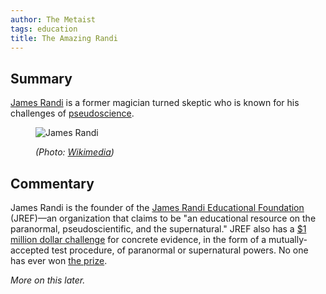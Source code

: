 ```yaml
---
author: The Metaist
tags: education
title: The Amazing Randi
---
```


## Summary

<div class="entry-summary" markdown="1">

[James Randi](http://en.wikipedia.org/wiki/James_Randi) is a former magician
turned skeptic who is known for his challenges of
[pseudoscience](http://en.wikipedia.org/wiki/Pseudoscience).

</div>

<figure markdown="1">

![James Randi]({{thumbnail}})

<figcaption>
  <address markdown="1">

(Photo: [Wikimedia](http://commons.wikimedia.org/wiki/File:RANDI.jpg))</address>

</figcaption>
</figure><!--more-->

## Commentary

James Randi is the founder of the
[James Randi Educational Foundation](http://en.wikipedia.org/wiki/James_Randi_Educational_Foundation) (JREF)&mdash;an
organization that claims to be "an educational resource on the paranormal,
pseudoscientific, and the supernatural." JREF also has a
[$1 million dollar challenge](http://www.randi.org/site/index.php/1m-challenge.html)
for concrete evidence, in the form of a mutually-accepted test procedure, of
paranormal or supernatural powers. No one has ever won
[the prize](http://www.randi.org/challenge/goldmansachs.pdf).

_More on this later._

